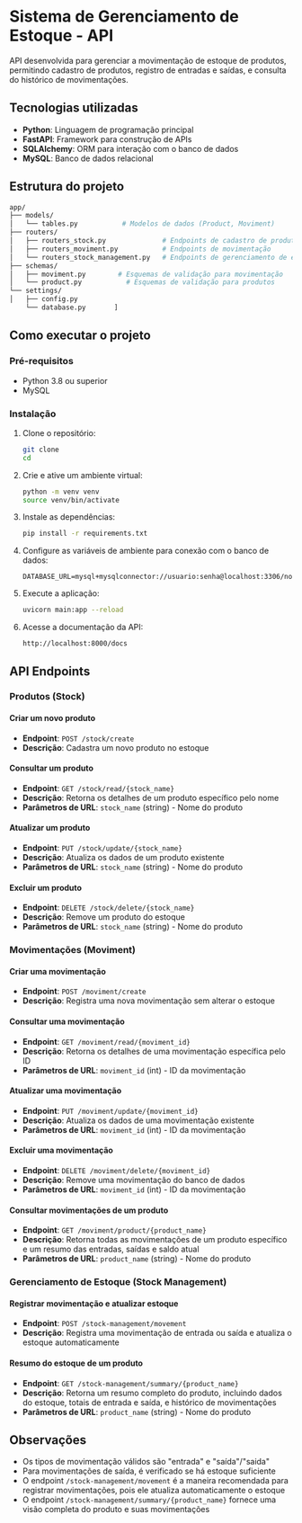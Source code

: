 # Sistema de Gerenciamento de Estoque - API

API desenvolvida para gerenciar a movimentação de estoque de produtos, permitindo cadastro de produtos, registro de entradas e saídas, e consulta do histórico de movimentações.

## Tecnologias utilizadas

- **Python**: Linguagem de programação principal
- **FastAPI**: Framework para construção de APIs
- **SQLAlchemy**: ORM para interação com o banco de dados
- **MySQL**: Banco de dados relacional

## Estrutura do projeto

```bash
app/
├── models/
│   └── tables.py           # Modelos de dados (Product, Moviment)
├── routers/
│   ├── routers_stock.py              # Endpoints de cadastro de produtos
│   ├── routers_moviment.py           # Endpoints de movimentação
│   └── routers_stock_management.py   # Endpoints de gerenciamento de estoque
├── schemas/
│   ├── moviment.py        # Esquemas de validação para movimentação
│   └── product.py           # Esquemas de validação para produtos
└── settings/
│   ├── config.py
    └── database.py       ]
```


## Como executar o projeto

### Pré-requisitos

- Python 3.8 ou superior
- MySQL

### Instalação

1. Clone o repositório:
   ```bash
   git clone 
   cd 
   ```

2. Crie e ative um ambiente virtual:
   ```bash
   python -m venv venv
   source venv/bin/activate 
   ```

3. Instale as dependências:
   ```bash
   pip install -r requirements.txt
   ```

4. Configure as variáveis de ambiente para conexão com o banco de dados:
   ```
   DATABASE_URL=mysql+mysqlconnector://usuario:senha@localhost:3306/nome_do_banco
   ```

5. Execute a aplicação:
   ```bash
   uvicorn main:app --reload
   ```

6. Acesse a documentação da API:
   ```
   http://localhost:8000/docs
   ```

## API Endpoints

### Produtos (Stock)

#### Criar um novo produto

- **Endpoint**: `POST /stock/create`
- **Descrição**: Cadastra um novo produto no estoque

#### Consultar um produto

- **Endpoint**: `GET /stock/read/{stock_name}`
- **Descrição**: Retorna os detalhes de um produto específico pelo nome
- **Parâmetros de URL**: `stock_name` (string) - Nome do produto

#### Atualizar um produto

- **Endpoint**: `PUT /stock/update/{stock_name}`
- **Descrição**: Atualiza os dados de um produto existente
- **Parâmetros de URL**: `stock_name` (string) - Nome do produto


#### Excluir um produto

- **Endpoint**: `DELETE /stock/delete/{stock_name}`
- **Descrição**: Remove um produto do estoque
- **Parâmetros de URL**: `stock_name` (string) - Nome do produto


### Movimentações (Moviment)

#### Criar uma movimentação

- **Endpoint**: `POST /moviment/create`
- **Descrição**: Registra uma nova movimentação sem alterar o estoque


#### Consultar uma movimentação

- **Endpoint**: `GET /moviment/read/{moviment_id}`
- **Descrição**: Retorna os detalhes de uma movimentação específica pelo ID
- **Parâmetros de URL**: `moviment_id` (int) - ID da movimentação


#### Atualizar uma movimentação

- **Endpoint**: `PUT /moviment/update/{moviment_id}`
- **Descrição**: Atualiza os dados de uma movimentação existente
- **Parâmetros de URL**: `moviment_id` (int) - ID da movimentação

#### Excluir uma movimentação

- **Endpoint**: `DELETE /moviment/delete/{moviment_id}`
- **Descrição**: Remove uma movimentação do banco de dados
- **Parâmetros de URL**: `moviment_id` (int) - ID da movimentação

#### Consultar movimentações de um produto

- **Endpoint**: `GET /moviment/product/{product_name}`
- **Descrição**: Retorna todas as movimentações de um produto específico e um resumo das entradas, saídas e saldo atual
- **Parâmetros de URL**: `product_name` (string) - Nome do produto


### Gerenciamento de Estoque (Stock Management)

#### Registrar movimentação e atualizar estoque

- **Endpoint**: `POST /stock-management/movement`
- **Descrição**: Registra uma movimentação de entrada ou saída e atualiza o estoque automaticamente


#### Resumo do estoque de um produto

- **Endpoint**: `GET /stock-management/summary/{product_name}`
- **Descrição**: Retorna um resumo completo do produto, incluindo dados do estoque, totais de entrada e saída, e histórico de movimentações
- **Parâmetros de URL**: `product_name` (string) - Nome do produto

## Observações

- Os tipos de movimentação válidos são "entrada" e "saída"/"saida"
- Para movimentações de saída, é verificado se há estoque suficiente
- O endpoint `/stock-management/movement` é a maneira recomendada para registrar movimentações, pois ele atualiza automaticamente o estoque
- O endpoint `/stock-management/summary/{product_name}` fornece uma visão completa do produto e suas movimentações